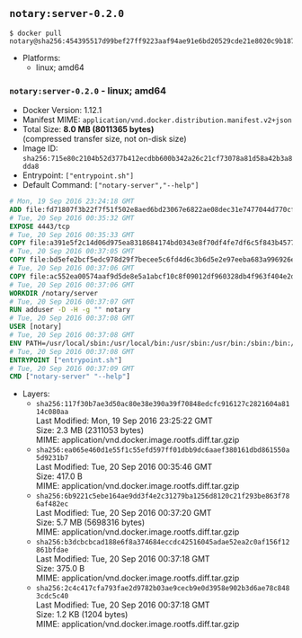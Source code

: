 ## `notary:server-0.2.0`

```console
$ docker pull notary@sha256:454395517d99bef27ff9223aaf94ae91e6bd20529cde21e8020c9b18740f04e3
```

-	Platforms:
	-	linux; amd64

### `notary:server-0.2.0` - linux; amd64

-	Docker Version: 1.12.1
-	Manifest MIME: `application/vnd.docker.distribution.manifest.v2+json`
-	Total Size: **8.0 MB (8011365 bytes)**  
	(compressed transfer size, not on-disk size)
-	Image ID: `sha256:715e80c2104b52d377b412ecdbb600b342a26c21cf73078a81d58a42b3a8dda8`
-	Entrypoint: `["entrypoint.sh"]`
-	Default Command: `["notary-server","--help"]`

```dockerfile
# Mon, 19 Sep 2016 23:24:18 GMT
ADD file:fd71807f3b22f7f51f502e8aed6bd23067e6822ae08dec31e7477044d770cf48 in / 
# Tue, 20 Sep 2016 00:35:32 GMT
EXPOSE 4443/tcp
# Tue, 20 Sep 2016 00:35:33 GMT
COPY file:a391e5f2c14d06d975ea8318684174bd0343e8f70df4fe7df6c5f843b4577f75 in /notary/server/ 
# Tue, 20 Sep 2016 00:37:05 GMT
COPY file:bd5efe2bcf5edc978d29f7becee5c6fd4d6c3b6d5e2e97eeba683a996926ebe6 in /notary/server/ 
# Tue, 20 Sep 2016 00:37:06 GMT
COPY file:ac552ea00574aaf9d5de8e5a1abcf10c8f09012df960328db4f963f404e2d409 in /notary/server/ 
# Tue, 20 Sep 2016 00:37:06 GMT
WORKDIR /notary/server
# Tue, 20 Sep 2016 00:37:07 GMT
RUN adduser -D -H -g "" notary
# Tue, 20 Sep 2016 00:37:08 GMT
USER [notary]
# Tue, 20 Sep 2016 00:37:08 GMT
ENV PATH=/usr/local/sbin:/usr/local/bin:/usr/sbin:/usr/bin:/sbin:/bin:/notary/server
# Tue, 20 Sep 2016 00:37:08 GMT
ENTRYPOINT ["entrypoint.sh"]
# Tue, 20 Sep 2016 00:37:09 GMT
CMD ["notary-server" "--help"]
```

-	Layers:
	-	`sha256:117f30b7ae3d50ac80e38e390a39f70848edcfc916127c2821604a8114c080aa`  
		Last Modified: Mon, 19 Sep 2016 23:25:22 GMT  
		Size: 2.3 MB (2311053 bytes)  
		MIME: application/vnd.docker.image.rootfs.diff.tar.gzip
	-	`sha256:ea065e460d1e55f1c55efd597ff01dbb9dc6aaef380161dbd861550a5d9231b7`  
		Last Modified: Tue, 20 Sep 2016 00:35:46 GMT  
		Size: 417.0 B  
		MIME: application/vnd.docker.image.rootfs.diff.tar.gzip
	-	`sha256:6b9221c5ebe164ae9dd3f4e2c31279ba1256d8120c21f293be863f786af482ec`  
		Last Modified: Tue, 20 Sep 2016 00:37:20 GMT  
		Size: 5.7 MB (5698316 bytes)  
		MIME: application/vnd.docker.image.rootfs.diff.tar.gzip
	-	`sha256:b3dcbcbcad188e6f8a374684eccdc42516045adae52ea2c0af156f12861bfdae`  
		Last Modified: Tue, 20 Sep 2016 00:37:18 GMT  
		Size: 375.0 B  
		MIME: application/vnd.docker.image.rootfs.diff.tar.gzip
	-	`sha256:2c4c417cfa793fae2d9782b03ae9cecb9e0d3958e902b3d6ae78c8483cdc5c40`  
		Last Modified: Tue, 20 Sep 2016 00:37:18 GMT  
		Size: 1.2 KB (1204 bytes)  
		MIME: application/vnd.docker.image.rootfs.diff.tar.gzip
